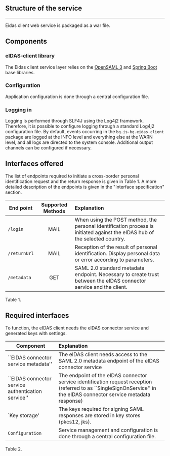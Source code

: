 
## Structure of the service
-----------

Eidas client web service is packaged as a war file.

## Components


### eIDAS-client library

The Eidas client service layer relies on the [OpenSAML 3](https://wiki.shibboleth.net/confluence/display/OS30/Home) and [Spring Boot](https://projects.spring.io/spring-boot/) base libraries.

### Configuration

Application configuration is done through a central configuration file.

### Logging in

Logging is performed through SLF4J using the Log4j2 framework. Therefore, it is possible to configure logging through a standard Log4j2 configuration file. By default, events occurring in the `bg.is-bg.eidas.client` package are logged at the INFO level and everything else at the WARN level, and all logs are directed to the system console. Additional output channels can be configured if necessary.

## Interfaces offered

The list of endpoints required to initiate a cross-border personal identification request and the return response is given in Table 1. A more detailed description of the endpoints is given in the "Interface specification" section.

| End point | Supported Methods | Explanation |
| ------------- | :------: | :------------|
| `/login` | MAIL | When using the POST method, the personal identification process is initiated against the eIDAS hub of the selected country. |
| `/returnUrl` | MAIL | Reception of the result of personal identification. Display personal data or error according to parameters. |
| `/metadata` | GET | SAML 2.0 standard metadata endpoint. Necessary to create trust between the eIDAS connector service and the client. |
Table 1.

## Required interfaces

To function, the eIDAS client needs the eIDAS connector service and generated keys with settings.

| Component | Explanation |
| ------------- | :----- |
| ``EIDAS connector service metadata'' | The eIDAS client needs access to the SAML 2.0 metadata endpoint of the eIDAS connector service |
| ``EIDAS connector service authentication service'' | The endpoint of the eIDAS connector service identification request reception (referred to as ``SingleSignOnService'' in the eIDAS connector service metadata response) |
| `Key storage' | The keys required for signing SAML responses are stored in key stores (pkcs12, jks). |
| `Configuration` | Service management and configuration is done through a central configuration file. |
Table 2.